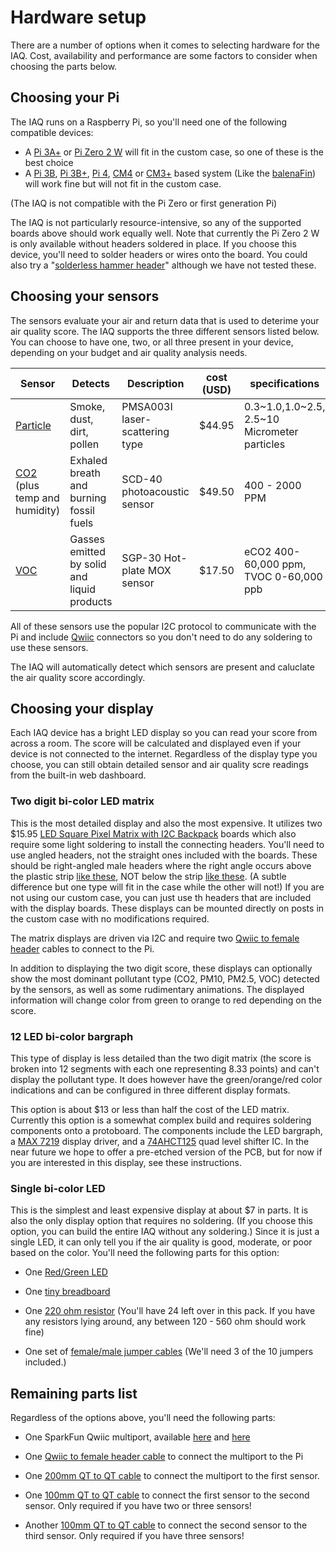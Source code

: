 # Hardware setup

There are a number of options when it comes to selecting hardware for the IAQ. Cost, availability and performance are some factors to consider when choosing the parts below.

## Choosing your Pi

The IAQ runs on a Raspberry Pi, so you'll need one of the following compatible devices:

- A [Pi 3A+](https://www.raspberrypi.com/products/raspberry-pi-3-model-a-plus/) or [Pi Zero 2 W](https://www.raspberrypi.com/products/raspberry-pi-zero-2-w/) will fit in the custom case, so one of these is the best choice
- A [Pi 3B](https://www.raspberrypi.com/products/raspberry-pi-3-model-b/), [Pi 3B+](https://www.raspberrypi.com/products/raspberry-pi-3-model-b-plus/), [Pi 4](https://www.raspberrypi.com/products/raspberry-pi-4-model-b/), [CM4](https://www.raspberrypi.com/products/compute-module-4/?variant=raspberry-pi-cm4001000) or [CM3+](https://www.raspberrypi.com/products/compute-module-3-plus/) based system (Like the [balenaFin](https://www.balena.io/fin/)) will work fine but will not fit in the custom case.

(The IAQ is not compatible with the Pi Zero or first generation Pi)  

The IAQ is not particularly resource-intensive, so any of the supported boards above should work equally well. Note that currently the Pi Zero 2 W is only available without headers soldered in place. If you choose this device, you'll need to solder headers or wires onto the board. You could also try a "[solderless hammer header](https://shop.pimoroni.com/products/gpio-hammer-header?variant=35643318026)" although we have not tested these.

## Choosing your sensors

The sensors evaluate your air and return data that is used to deterime your air quality score. The IAQ supports the three different sensors listed below. You can choose to have one, two, or all three present in your device, depending on your budget and air quality analysis needs.

| Sensor | Detects | Description | cost (USD) | specifications |
| ------------ | ----------- | ----------- | ----------- | ----------- |
| [Particle](https://www.adafruit.com/product/4632) | Smoke, dust, dirt, pollen | PMSA003I laser-scattering type | $44.95 | 0.3~1.0,1.0~2.5, 2.5~10 Micrometer particles |
| [CO2](https://www.adafruit.com/product/5187) (plus temp and humidity) | Exhaled breath and burning fossil fuels | SCD-40 photoacoustic sensor | $49.50 | 400 - 2000 PPM |
| [VOC](https://www.adafruit.com/product/3709) | Gasses emitted by solid and liquid products  | SGP-30 Hot-plate MOX sensor | $17.50 | eCO2 400-60,000 ppm, TVOC 0-60,000 ppb |

All of these sensors use the popular I2C protocol to communicate with the Pi and include [Qwiic](https://www.sparkfun.com/qwiic) connectors so you don't need to do any soldering to use these sensors.

The IAQ will automatically detect which sensors are present and caluclate the air quality score accordingly.

## Choosing your display

Each IAQ device has a bright LED display so you can read your score from across a room. The score will be calculated and displayed even if your device is not connected to the internet. Regardless of the display type you choose, you can still obtain detailed sensor and air quality scre readings from the built-in web dashboard.

### Two digit bi-color LED matrix

This is the most detailed display and also the most expensive. It utilizes two $15.95 [LED Square Pixel Matrix with I2C Backpack](https://www.adafruit.com/product/902) boards which also require some light soldering to install the connecting headers. You'll need to use angled headers, not the straight ones included with the boards. These should be right-angled male headers where the right angle occurs above the plastic strip [like these](https://www.amazon.com/gp/product/B07ZHG25NH/), NOT below the strip [like these](https://www.adafruit.com/product/1540). (A subtle difference but one type will fit in the case while the other will not!) If you are not using our custom case, you can just use th headers that are included with the display boards. These displays can be mounted directly on posts in the custom case with no modifications required.

The matrix displays are driven via I2C and require two [Qwiic to female header](https://www.adafruit.com/product/4397) cables to connect to the Pi. 

In addition to displaying the two digit score, these displays can optionally show the most dominant pollutant type (CO2, PM10, PM2.5, VOC) detected by the sensors, as well as some rudimentary animations. The displayed information will change color from green to orange to red depending on the score.

### 12 LED bi-color bargraph

This type of display is less detailed than the two digit matrix (the score is broken into 12 segments with each one representing 8.33 points) and can't display the pollutant type. It does however have the green/orange/red color indications and can be configured in three different display formats.

This option is about $13 or less than half the cost of the LED matrix. Currently this option is a somewhat complex build and requires soldering components onto a protoboard. The components include the LED bargraph, a [MAX 7219](https://www.adafruit.com/product/453) display driver, and a [74AHCT125](https://www.adafruit.com/product/1787) quad level shifter IC. In the near future we hope to offer a pre-etched version of the PCB, but for now if you are interested in this display, see these instructions.

### Single bi-color LED

This is the simplest and least expensive display at about $7 in parts. It is also the only display option that requires no soldering. (If you choose this option, you can build the entire IAQ without any soldering.) Since it is just a single LED, it can only tell you if the air quality is good, moderate, or poor based on the color. You'll need the following parts for this option:

- One [Red/Green LED](https://www.adafruit.com/product/4042)

- One [tiny breadboard](https://www.adafruit.com/product/65)

- One [220 ohm resistor](https://www.adafruit.com/product/2780) (You'll have 24 left over in this pack. If you have any resistors lying around, any between 120 - 560 ohm should work fine)

- One set of [female/male jumper cables](https://www.adafruit.com/product/5018) (We'll need 3 of the 10 jumpers included.)
## Remaining parts list

Regardless of the options above, you'll need the following parts:

- One SparkFun Qwiic multiport, available [here](https://www.adafruit.com/product/4861) and [here](https://www.sparkfun.com/products/18012)

- One [Qwiic to female header cable](https://www.adafruit.com/product/4397) to connect the multiport to the Pi

- One [200mm QT to QT cable](https://www.adafruit.com/product/4401) to connect the multiport to the first sensor.

- One [100mm QT to QT cable](https://www.adafruit.com/product/4210) to connect the first sensor to the second sensor. Only required if you have two or three sensors!

- Another [100mm QT to QT cable](https://www.adafruit.com/product/4210) to connect the second sensor to the third sensor. Only required if you have three sensors!
